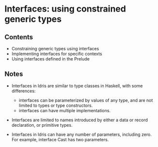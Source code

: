 # Interfaces: using constrained generic types

## Contents

- Constraining generic types using interfaces
- Implementing interfaces for specific contexts
- Using interfaces defined in the Prelude

## Notes

- Interfaces in Idris are similar to type classes in Haskell, with some differences:
    - interfaces can be parameterized by values of any type, and are not limited to types or type constructors.
    - interfaces can have multiple implementations.

- Interfaces are limited to names introduced by either a data or record declaration, or primitive types.

- Interfaces in Idris can have any number of parameters, including zero. For example, interface Cast has two parameters.
